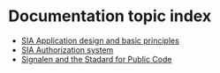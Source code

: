 # Documentation topic index

* [SIA Application design and basic principles](topics/application-design.md)
* [SIA Authorization system](topics/sia-authorization.md)
* [Signalen and the Stadard for Public Code](topics/signalen-and-standard-for-public-code.md)
